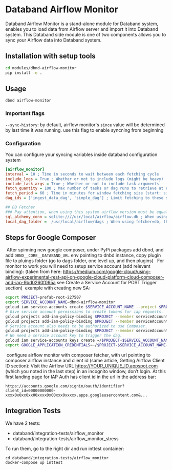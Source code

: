 # Databand Airflow Monitor

Databand Airflow Monitor is a stand-alone module for Databand system, enables you to load data from Airflow server and import it into Databand system.
This Databand side module is one of two components allows you to sync your Airflow data into Databand system.

## Installation with setup tools

```bash
cd modules/dbnd-airflow-monitor
pip install -e .
```

## Usage

`dbnd airflow-monitor`

### Important flags

`--sync-history`: by default, airflow monitor's `since` value will be determined by last time it was running. use this flag to enable syncning from beginning

### Configuration

You can configure your syncing variables inside databand configuration system

```cfg
[airflow_monitor]
interval = 10 ; Time in seconds to wait between each fetching cycle
include_logs = True ; Whether or not to include logs (might be heavy)
include_task_args = True ; Whether or not to include task arguments
fetch_quantity = 100 ; Max number of tasks or dag runs to retrieve at each fetch
fetch_period = 60 ; Time in minutes for window fetching size (start: since, end: since + period)
dag_ids = ['ingest_data_dag', 'simple_dag'] ; Limit fetching to these specific dag ids

## DB Fetcher
### Pay attention, when using this system airflow version must be equal to databand's airflow version
sql_alchemy_conn = sqlite:////usr/local/airflow/airflow.db ; When using fetcher=db, use this sql connection string
local_dag_folder =  /usr/local/airflow/dags ; When using fetcher=db, this is the dag folder location
```

## Steps for Google Composer

​
After spinning new google composer, under PyPi packages add dbnd, and add `DBND__CORE__DATABAND_URL` env pointing to dnbd instance, copy plugin file to pluings folder (go to dags folder, one level up, and then plugins)
​
​
For monitor to work you will need to setup service account (add relevant binding):
(taken from here: https://medium.com/google-cloud/using-airflow-experimental-rest-api-on-google-cloud-platform-cloud-composer-and-iap-9bd0260f095a
see Create a Service Account for POST Trigger section)
​
example with creating new SA:

```bash
export PROJECT=prefab-root-227507
export SERVICE_ACCOUNT_NAME=dbnd-airflow-monitor
gcloud iam service-accounts create $SERVICE_ACCOUNT_NAME --project $PROJECT
# Give service account permissions to create tokens for iap requests.
gcloud projects add-iam-policy-binding $PROJECT --member serviceAccount:$SERVICE_ACCOUNT_NAME@$PROJECT.iam.gserviceaccount.com --role roles/iam.serviceAccountTokenCreator
gcloud projects add-iam-policy-binding $PROJECT --member serviceAccount:$SERVICE_ACCOUNT_NAME@$PROJECT.iam.gserviceaccount.com --role roles/iam.serviceAccountActor
# Service account also needs to be authorized to use Composer.
gcloud projects add-iam-policy-binding $PROJECT --member serviceAccount:$SERVICE_ACCOUNT_NAME@$PROJECT.iam.gserviceaccount.com --role roles/composer.user
# We need a service account key to trigger the dag.
gcloud iam service-accounts keys create ~/$PROJECT-$SERVICE_ACCOUNT_NAME-key.json --iam-account=$SERVICE_ACCOUNT_NAME@$PROJECT.iam.gserviceaccount.com
export GOOGLE_APPLICATION_CREDENTIALS=~/$PROJECT-$SERVICE_ACCOUNT_NAME-key.json
```

​
configure airflow monitor with composer fetcher, with url pointing to composer airflow instance and client id (same article, Getting Airflow Client ID section):
Visit the Airflow URL https://YOUR_UNIQUE_ID.appspot.com (which you noted in the last step) in an incognito window, don’t login. At this first landing page for IAP Auth has client id in the url in the address bar:

```
https://accounts.google.com/signin/oauth/identifier?client_id=00000000000-xxxx0x0xx0xx00xxxx0x00xxx0xxxxx.apps.googleusercontent.com&...
```

## Integration Tests

We have 2 tests:

-   databand/integration-tests/airflow_monitor
-   databand/integration-tests/airflow_monitor_stress

To run them, go to the right dir and run inttest container:

```
cd databand/integration-tests/airflow_monitor
docker-compose up inttest
```
